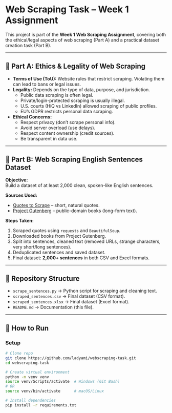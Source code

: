 # Web Scraping Task – Week 1 Assignment

This project is part of the **Week 1 Web Scraping Assignment**, covering both the ethical/legal aspects of web scraping (Part A) and a practical dataset creation task (Part B).

---

## 📌 Part A: Ethics & Legality of Web Scraping
- **Terms of Use (ToU):** Website rules that restrict scraping. Violating them can lead to bans or legal issues.
- **Legality:** Depends on the type of data, purpose, and jurisdiction.
  - Public data scraping is often legal.
  - Private/login-protected scraping is usually illegal.
  - U.S. courts (HiQ vs LinkedIn) allowed scraping of public profiles.
  - EU’s GDPR restricts personal data scraping.
- **Ethical Concerns:**
  - Respect privacy (don’t scrape personal info).
  - Avoid server overload (use delays).
  - Respect content ownership (credit sources).
  - Be transparent in data use.

---

## 📌 Part B: Web Scraping English Sentences Dataset

**Objective:**  
Build a dataset of at least 2,000 clean, spoken-like English sentences.

**Sources Used:**  
- [Quotes to Scrape](http://quotes.toscrape.com) – short, natural quotes.  
- [Project Gutenberg](https://www.gutenberg.org/) – public-domain books (long-form text).  

**Steps Taken:**  
1. Scraped quotes using `requests` and `BeautifulSoup`.  
2. Downloaded books from Project Gutenberg.  
3. Split into sentences, cleaned text (removed URLs, strange characters, very short/long sentences).  
4. Deduplicated sentences and saved dataset.  
5. Final dataset: **2,000+ sentences** in both CSV and Excel formats.

---

## 📂 Repository Structure
- `scrape_sentences.py` → Python script for scraping and cleaning text.  
- `scraped_sentences.csv` → Final dataset (CSV format).  
- `scraped_sentences.xlsx` → Final dataset (Excel format).  
- `README.md` → Documentation (this file).  

---

## 🚀 How to Run
### Setup
```bash
# Clone repo
git clone https://github.com/ladyami/webscraping-task.git
cd webscraping-task

# Create virtual environment
python -m venv venv
source venv/Scripts/activate  # Windows (Git Bash)
# OR
source venv/bin/activate      # macOS/Linux

# Install dependencies
pip install -r requirements.txt
